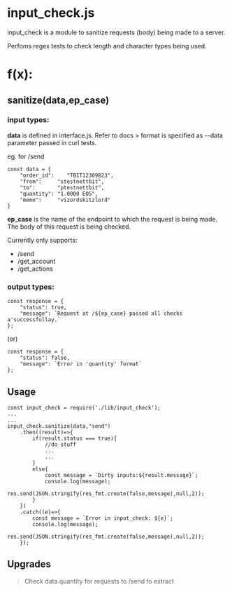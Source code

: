 # input_check.js

input_check is a module to sanitize requests (body) being made to a server.

Perfoms regex tests to check length and character types being used.

# f(x):

## **sanitize(data,ep_case)**

### input types:

**data** is defined in interface.js. Refer to docs > format is specified as --data parameter passed in curl tests.

eg. for /send
```
const data = {
    "order_id":    "TBIT12309823",
    "from":     "stestnettbit",
    "to":       "ptestnettbit",
    "quantity": "1.0000 EOS",
    "memo":     "vizordskitzlord"
}
```

**ep_case** is the name of the endpoint to which the request is being made. The body of this request is being checked. 

Currently only supports: 

- /send
- /get_account
- /get_actions

### output types:

```
const response = {
    "status": true,
    "message": `Request at /${ep_case} passed all checks a'successfullay.`
};
```

(or)

```
const response = {
    "status": false,
    "message": `Error in 'quantity' format`
};
```

## Usage

```
const input_check = require('./lib/input_check');
...
...
input_check.sanitize(data,"send")
    .then((result)=>{
        if(result.status === true){
            //do stuff
            ...
            ...
        }
        else{
            const message = `Dirty inputs:${result.message}`;
            console.log(message);
            res.send(JSON.stringify(res_fmt.create(false,message),null,2));
        }       
    })
    .catch((e)=>{
        const message = `Error in input_check: ${e}`;
        console.log(message);
        res.send(JSON.stringify(res_fmt.create(false,message),null,2));
    });

```


## Upgrades

> Check data.quantity for requests to /send to extract 